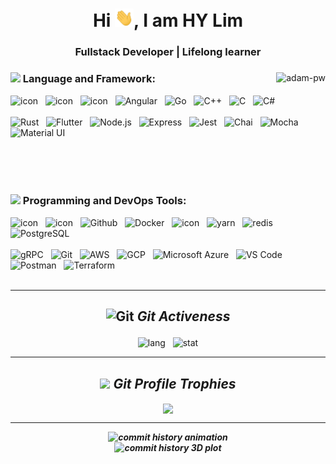 <h1 align="center">Hi <img src="https://raw.githubusercontent.com/ABSphreak/ABSphreak/master/gifs/Hi.gif" width="30px">, I am HY Lim </h1>
<h3 align="center">Fullstack Developer | Lifelong learner</h3>


<div>
<img align="right" src="https://github.com/Adam-pw/Adam-pw/blob/main/animation_500_kxa883sd.gif" alt="adam-pw" /></p>

<div>

<h3>
<img src="https://media4.giphy.com/media/WFZvB7VIXBgiz3oDXE/giphy.gif" width="30px">&nbsp;Language and Framework:
</h3>

<div>
<img src="https://techstack-generator.vercel.app/ts-icon.svg" alt="icon" width="42" height="42" />
&nbsp;
<img src="https://techstack-generator.vercel.app/js-icon.svg" alt="icon" width="42" height="42" />
&nbsp;
<img src="https://techstack-generator.vercel.app/react-icon.svg" alt="icon" width="42" height="42" />
&nbsp;
<img height="42" src="https://user-images.githubusercontent.com/25181517/183890595-779a7e64-3f43-4634-bad2-eceef4e80268.png" alt="Angular" />
&nbsp;
<img height="42" src="https://user-images.githubusercontent.com/25181517/192149581-88194d20-1a37-4be8-8801-5dc0017ffbbe.png" alt="Go"  />
&nbsp;
<img height="42" src="https://user-images.githubusercontent.com/25181517/192106073-90fffafe-3562-4ff9-a37e-c77a2da0ff58.png" alt="C++" />
&nbsp;
<img height="42" src="https://user-images.githubusercontent.com/25181517/192106070-46255bcf-65e6-4c6b-a296-bf8d0d8fb2a7.png" alt="C" />
&nbsp;
<img height="42" src="https://user-images.githubusercontent.com/25181517/121405384-444d7300-c95d-11eb-959f-913020d3bf90.png" alt="C#" />
</div>

<br>
<div>
<img height="42" src="https://user-images.githubusercontent.com/25181517/192599922-3a8ceb1c-ff1d-40bc-b73c-99ea1182d8ad.png" alt="Rust"  />
&nbsp;
<img height="42" src="https://user-images.githubusercontent.com/25181517/186150365-da1eccce-6201-487c-8649-45e9e99435fd.png" alt="Flutter" />
&nbsp;
<img height="42" src="https://user-images.githubusercontent.com/25181517/183568594-85e280a7-0d7e-4d1a-9028-c8c2209e073c.png" alt="Node.js" />
&nbsp;
<img height="42" src="https://user-images.githubusercontent.com/25181517/183859966-a3462d8d-1bc7-4880-b353-e2cbed900ed6.png" alt="Express" />
&nbsp;
<img height="42" src="https://user-images.githubusercontent.com/25181517/187955005-f4ca6f1a-e727-497b-b81b-93fb9726268e.png" alt="Jest" />
&nbsp;
<img height="42" src="https://user-images.githubusercontent.com/25181517/201476472-d2f5f644-cfc9-43e5-96d3-c8f40f18b5cb.png" alt="Chai"  />
&nbsp;
<img height="42" src="https://user-images.githubusercontent.com/25181517/201476630-f47cfff6-fdee-4ee1-9092-1793b71b1ca3.png" alt="Mocha"  />
&nbsp;
<img height="42" src="https://user-images.githubusercontent.com/25181517/189716630-fe6c084c-6c66-43af-aa49-64c8aea4a5c2.png" alt="Material UI" />
&nbsp;
</div>

</div>
<br>
<br>
<br>
<br>
<div>
<h3>
<img src="https://media2.giphy.com/media/bx3Cvt88j7PtM4SOaS/giphy.gif" width="30px">&nbsp;Programming and DevOps Tools:
</h3>

<div>
<img src="https://techstack-generator.vercel.app/raspberrypi-icon.svg" alt="icon" width="42" height="42" />
&nbsp;
<img src="https://techstack-generator.vercel.app/mysql-icon.svg" alt="icon" width="42" height="42" />
&nbsp;
<img src="https://techstack-generator.vercel.app/github-icon.svg" alt="Github" width="42" height="42" />
&nbsp;
<img src="https://techstack-generator.vercel.app/docker-icon.svg" alt="Docker" width="42" height="42" />
&nbsp;
<img src="https://techstack-generator.vercel.app/kubernetes-icon.svg" alt="icon" width="42" height="42" />
&nbsp;
<img height="42" src="https://user-images.githubusercontent.com/25181517/183049794-a3dfaddd-22ee-4ffe-b0b4-549ccd4879f9.png" alt="yarn" />
&nbsp;
<img height="42" src="https://user-images.githubusercontent.com/25181517/182884894-d3fa6ee0-f2b4-4960-9961-64740f533f2a.png" alt="redis"  />

<img height="42" src="https://user-images.githubusercontent.com/25181517/117208740-bfb78400-adf5-11eb-97bb-09072b6bedfc.png" alt="PostgreSQL" />
</div>
<br>

<div>
<img height="42" width="42" src="https://user-images.githubusercontent.com/25181517/192107855-e669c777-9172-49c5-b7e0-404e29df0fee.png" alt="gRPC" />
&nbsp;
<img height="42" width="42" src="https://user-images.githubusercontent.com/25181517/192108372-f71d70ac-7ae6-4c0d-8395-51d8870c2ef0.png" alt="Git" />
&nbsp;
<img height="42" width="42" src="https://user-images.githubusercontent.com/25181517/183896132-54262f2e-6d98-41e3-8888-e40ab5a17326.png" alt="AWS"  />
&nbsp;
<img height="42" width="42" src="https://user-images.githubusercontent.com/25181517/183911547-990692bc-8411-4878-99a0-43506cdb69cf.png" alt="GCP"  />
&nbsp;
<img height="42" width="42" src="https://user-images.githubusercontent.com/25181517/183911544-95ad6ba7-09bf-4040-ac44-0adafedb9616.png" alt="Microsoft Azure" />
&nbsp;
<img height="42" width="42" src="https://user-images.githubusercontent.com/25181517/192108891-d86b6220-e232-423a-bf5f-90903e6887c3.png" alt="VS Code" />
&nbsp;
<img height="42" width="42" src="https://user-images.githubusercontent.com/25181517/192109061-e138ca71-337c-4019-8d42-4792fdaa7128.png" alt="Postman" />
&nbsp;
<img height="42" src="https://user-images.githubusercontent.com/25181517/183345121-36788a6e-5462-424a-be67-af1ebeda79a2.png" alt="Terraform"  />
</div>

</div>


</div>
<br clear="both" />
</div>

<hr>

<div align="center">
<h2>
 <img src="https://media.giphy.com/media/W5eoZHPpUx9sapR0eu/giphy.gif" width="30px" alt="Git"/>&nbsp;<i><b>Git Activeness</b></i></p>
</h2>

<img height="180" src="https://github-readme-stats-q9iehcv70-hylim-tech-lover.vercel.app/api/top-langs?username=hylim-tech-lover&hide=jupyter%20notebook,scss,html&langs_count=6&show_icons=true&locale=en&layout=compact&theme=transparent" alt="lang" 
/>
&nbsp;
<img height="180" src="https://github-readme-stats-q9iehcv70-hylim-tech-lover.vercel.app/api?username=hylim-tech-lover&show_icons=true&locale=en&theme=transparent" alt="stat" /></p>
</div>

<hr>

<div align="center">
<h2>
<img src="https://media.giphy.com/media/QaMcXSekUWx7aogAUr/giphy.gif" width="35px" />&nbsp;<i><b>Git Profile Trophies<i><b>
</h2>
<img align="center" src="https://github-profile-trophy.vercel.app/?username=hylim-tech-lover&column=4&margin-w=45&margin-h=15&rank=-C,-B&theme=discord&no-bg=true" />
</div>

<hr>

<div align="center">
<img src="https://./generated" width="35px" alt="commit history animation" />
<br>
<img src="https://." width="35px" alt="commit history 3D plot" />
<div>

</div>
